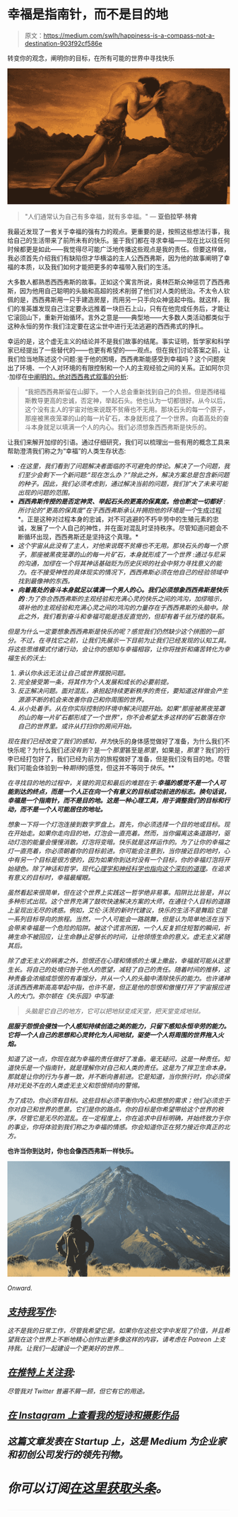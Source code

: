 # 幸福是指南针，而不是目的地

> 原文：<https://medium.com/swlh/happiness-is-a-compass-not-a-destination-903f92cf586e>

转变你的观念，阐明你的目标，在所有可能的世界中寻找快乐

![](img/bba07f73f50b34cf1025471a9e191599.png)

> "人们通常认为自己有多幸福，就有多幸福。"
> ― **亚伯拉罕·林肯**

我最近发现了一套关于幸福的强有力的观点。更重要的是，按照这些想法行事，我给自己的生活带来了前所未有的快乐。鉴于我们都在寻求幸福——现在比以往任何时候都更是如此——我觉得尽可能广泛地传播这些观点是我的责任。但要这样做，我必须首先介绍我们有缺陷但才华横溢的主人公西西弗斯，因为他的故事阐明了幸福的本质，以及我们如何才能把更多的幸福带入我们的生活。

大多数人都熟悉西西弗斯的故事。正如这个寓言所说，奥林匹斯众神惩罚了西西弗斯，因为他用自己聪明的头脑和高超的技术削弱了他们对人类的统治。不太令人钦佩的是，西西弗斯用一只手建造房屋，而用另一只手向众神竖起中指。就这样，我们的准英雄发现自己注定要永远推着一块巨石上山，只有在他完成任务后，才能让它滚回山下，重新开始循环。言外之意是——典型地——大多数人类活动都类似于这种永恒的劳作:我们注定要在这尘世中进行无法逃避的西西弗式的挣扎。

幸运的是，这个虚无主义的结论并不是我们故事的结尾。事实证明，哲学家和科学家已经提出了一些替代的——也更有希望的——观点。但在我们讨论答案之前，让我们恰当地陈述这个问题:鉴于他的困境，西西弗斯能感受到幸福吗？这个问题突出了环境、一个人对环境的有限控制和一个人的主观经验之间的关系。正如阿尔贝·加缪在[中阐明的，他对西西弗式叙事的分析](http://dbanach.com/sisyphus.htm):

> “我把西西弗斯留在山脚下。一个人总会重新找到自己的负担。但是西绪福斯教导更高的忠诚，否定神，举起石头。他也认为一切都很好。从今以后，这个没有主人的宇宙对他来说既不贫瘠也不无用。那块石头的每一个原子，那座被黑夜笼罩的山的每一片矿石，本身就形成了一个世界。向着高处的奋斗本身就足以填满一个人的内心。我们必须想象西西弗斯是快乐的。

让我们来解开加缪的引语。通过仔细研究，我们可以梳理出一些有用的概念工具来帮助澄清我们称之为“幸福”的人类生存状态:

*   *:在这里，我们看到了问题解决者面临的不可避免的悖论。解决了一个问题，我们至少会剩下一个新问题:“现在怎么办？”除此之外，解决方案总是包含新问题的种子。因此，我们必须考虑到，通过解决当前的问题，我们扩大了未来可能出现的问题的范围。*
*   ****西西弗斯传授的是否定神灵、举起石头的更高的保真度。他也断定一切都好*** :所讨论的“更高的保真度”在于西西弗斯承认并拥抱他的环境是一个*生成过程*。正是这种对过程本身的忠诚，对不可逃避的不朽辛劳中的生殖元素的忠诚，发展了一个人自己的神性，并在面对混乱时坚持秩序。尽管知道问题会不断循环出现，西西弗斯还是坚持这个真理。*
*   *这个宇宙从此没有了主人，对他来说既不贫瘠也不无用。那块石头的每一个原子，那座被黑夜笼罩的山的每一片矿石，本身就形成了一个世界 :通过与尼采的沟通，加缪在一个将其神话基础贬为历史灰烬的社会中努力寻找意义的能力。在不接受神性的具体现实的情况下，西西弗斯必须在他自己的经验领域中找到最像神的东西。*
*   ****向着高处的奋斗本身就足以填满一个男人的心。我们必须想象西西弗斯是快乐的*** :为了弥合西西弗斯的主观经验和充满心灵的快乐之间的鸿沟，加缪暗示，填补他的主观经验和充满心灵之间的鸿沟的力量存在于西西弗斯的头脑中。除此之外，我们看到奋斗和幸福可能是违反直觉的，但却有着千丝万缕的联系。*

*但是为什么一定要想象西西弗斯是快乐的呢？感觉我们仍然缺少这个拼图的一部分。不过，在寻找它之前，让我们先展示一下目前为止我们已经发现的认知工具。将这些思维模式付诸行动，会让你的感知与幸福相容，让你将挫折和痛苦转化为幸福生长的沃土:*

1.  *承认你永远无法让自己或世界摆脱问题。*
2.  *完全接受第一条，将其作为个人发展和成长的必要前提。*
3.  *反正解决问题。面对混乱，承担起持续更新秩序的责任，要知道这样做会产生源源不断的机会来改善你自己和你周围的世界。*
4.  *从小处着手。从在你实际控制的环境中解决问题开始。如果“那座被黑夜笼罩的山的每一片矿石都形成了一个世界”，你不会希望太多这样的矿石散落在你自己的世界里。或许从打扫你的房间开始。*

*现在我们已经改变了我们的感知，并为*快乐的身体感觉做好了准备，为什么我们不快乐呢？为什么我们*还没有到*？是一个*那里*甚至是*那里*，如果是，*那里*？我们的行李已经打包好了，我们已经为前方的旅程做好了准备，但是我们没有目的地。尽管我们可能会体验到一种*期待*的感觉，但这并不等同于*快乐*。**

*在寻找目的地的过程中，关键的洞见和最后的难题在于:**幸福的感觉不是一个人可能到达的终点，而是一个人正在向一个有意义的目标成功前进的标志。换句话说，幸福是一个指南针，而不是目的地。这是一种心理工具，用于调整我们的目标和行动，而不是一个人可能居住的地址。***

*想象一下将一个灯泡连接到数字罗盘上。首先，你必须选择一个目的地或目标。现在开始走。如果你走向目的地，灯泡会一直亮着。然而，当你偏离这条道路时，驱动灯泡的能量会慢慢消散。灯泡将变暗。快乐就是这样运作的。为了让你的幸福之灯一直亮着，你必须朝着你的目标前进。你可能会注意到，当你接近目的地时，心中有另一个目标是很方便的，因为如果你到达时没有一个目标，你的幸福灯泡将开始褪色。除了神话和哲学，现代[心理学和神经科学也指向这个深刻的道理](https://link.springer.com/article/10.1007/s10902-013-9493-0)。在追求有意义的目标时，幸福最耀眼。*

*虽然看起来很简单，但在这个世界上实践这一哲学绝非易事。陷阱比比皆是，并以多种形式出现。这个世界充满了鼓吹快速解决方案的大师，在通往个人目标的道路上呈现出无尽的诱惑。例如，艾伦·沃茨的新时代建议，快乐的生活不是舞蹈:它是一系列目标导向的旅程。当然，一个人可能会一路跳舞，但是认为简单地活在当下会带来幸福是一个危险的陷阱。被这个谎言所困，一个人反复抓住短暂的瞬间，祈祷生命不被回应，让生命静止足够长的时间，让他领悟生命的意义。虚无主义紧随其后。*

*除了虚无主义的祸害之外，怨恨还在心理和情感的土壤上撒盐，幸福就可能从这里生长。将自己的处境归咎于他人的愿望，减轻了自己的责任。随着时间的推移，这种责备会浓缩成怨恨的有毒馏分，并从一个人的头脑中清除快乐的能力。也许诸神活该西西弗斯高高举起中指，也许不是，但正是他的怨恨和傲慢打开了宇宙报应进入的大门。弥尔顿在《失乐园》中写道:*

> *头脑是它自己的地方，它可以把地狱变成天堂，把天堂变成地狱。*

***屈服于怨恨会侵蚀一个人感知持续创造之美的能力，只留下感知永恒辛劳的能力。它将一个人自己的思想和心灵转化为人间地狱，驱使一个人将周围的世界拖入火焰。***

*知道了这一点，你现在就为幸福的责任做好了准备。毫无疑问，这是一种责任。知道快乐是一个指南针，就是理解你对自己和人类的责任。这是为了捍卫生命本身。那就是让你的行为与善一致，并不断向善前进。它是知道，当你旅行时，你必须保持对无处不在的人类虚无主义和怨恨倾向的警惕。*

*为了成功，你必须有目标。这些目标必须平衡你内心和思想的需求；他们必须忠于你对自己和世界的愿景。它们是你的路点。你的目标是你希望带给这个世界的秩序，尽管它是无尽的混乱。在一定程度上，你在追求中目标明确，并始终致力于你的事业，你将体验到我们称之为幸福的情感。你会知道你正在努力接近你真正的北方。*

**也许当你到达时，你也会像西西弗斯一样快乐。**

*![](img/ba4d3e52313561de92993ca6de5ad10b.png)*

*Onward.*

## *[支持我写作](https://www.patreon.com/matthewpirkowski):*

*这不是我的日常工作，尽管我希望它是。如果你在这些文字中发现了价值，并且希望我在这个世界上不断地精心创作出更多像这样的内容，请考虑在 Patreon 上支持我。让我们一起建设一个更美好的世界…*

## *[在推特上关注我](https://twitter.com/MattPirkowski):*

*尽管我对 Twitter 普遍不屑一顾，但它有它的用途。*

## *[在 Instagram 上查看我的短诗和摄影作品](https://www.instagram.com/matthewpirkowski/)*

## *这篇文章发表在 Startup 上，这是 Medium 为企业家和初创公司发行的领先刊物。*

# *你可以订阅[在这里获取头条](http://growthsupply.com/the-startup-newsletter/)。*

*![](img/70cd62e4bfba19568e87ab10ede853cf.png)*